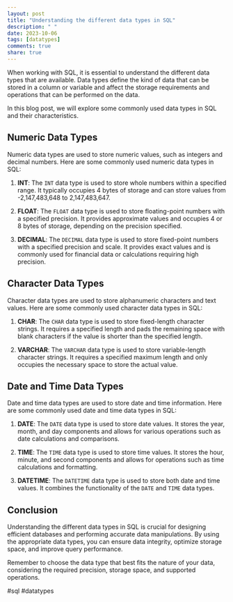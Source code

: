 ```yaml
---
layout: post
title: "Understanding the different data types in SQL"
description: " "
date: 2023-10-06
tags: [datatypes]
comments: true
share: true
---
```


When working with SQL, it is essential to understand the different data types that are available. Data types define the kind of data that can be stored in a column or variable and affect the storage requirements and operations that can be performed on the data.

In this blog post, we will explore some commonly used data types in SQL and their characteristics.

## Numeric Data Types

Numeric data types are used to store numeric values, such as integers and decimal numbers. Here are some commonly used numeric data types in SQL:

1. **INT**: The `INT` data type is used to store whole numbers within a specified range. It typically occupies 4 bytes of storage and can store values from -2,147,483,648 to 2,147,483,647.

2. **FLOAT**: The `FLOAT` data type is used to store floating-point numbers with a specified precision. It provides approximate values and occupies 4 or 8 bytes of storage, depending on the precision specified.

3. **DECIMAL**: The `DECIMAL` data type is used to store fixed-point numbers with a specified precision and scale. It provides exact values and is commonly used for financial data or calculations requiring high precision.

## Character Data Types

Character data types are used to store alphanumeric characters and text values. Here are some commonly used character data types in SQL:

1. **CHAR**: The `CHAR` data type is used to store fixed-length character strings. It requires a specified length and pads the remaining space with blank characters if the value is shorter than the specified length.

2. **VARCHAR**: The `VARCHAR` data type is used to store variable-length character strings. It requires a specified maximum length and only occupies the necessary space to store the actual value.

## Date and Time Data Types

Date and time data types are used to store date and time information. Here are some commonly used date and time data types in SQL:

1. **DATE**: The `DATE` data type is used to store date values. It stores the year, month, and day components and allows for various operations such as date calculations and comparisons.

2. **TIME**: The `TIME` data type is used to store time values. It stores the hour, minute, and second components and allows for operations such as time calculations and formatting.

3. **DATETIME**: The `DATETIME` data type is used to store both date and time values. It combines the functionality of the `DATE` and `TIME` data types.

## Conclusion

Understanding the different data types in SQL is crucial for designing efficient databases and performing accurate data manipulations. By using the appropriate data types, you can ensure data integrity, optimize storage space, and improve query performance.

Remember to choose the data type that best fits the nature of your data, considering the required precision, storage space, and supported operations.

#sql #datatypes
